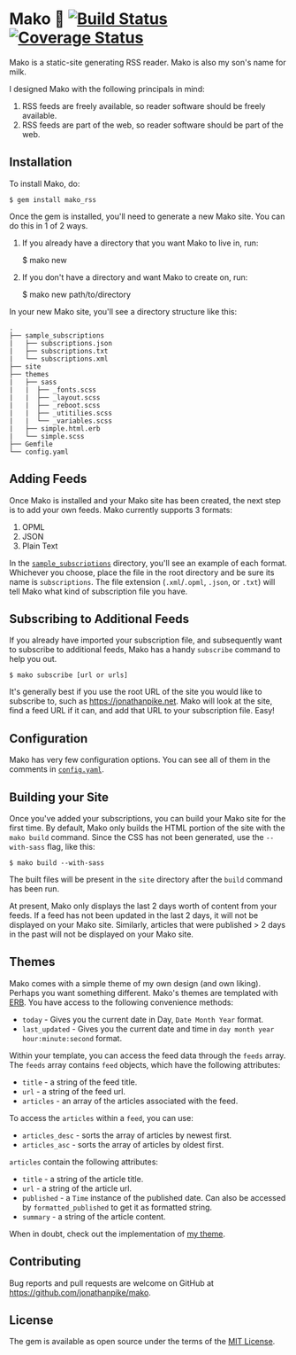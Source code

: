 # Mako 🥛 [![Build Status](https://travis-ci.org/jonathanpike/mako.svg?branch=master)](https://travis-ci.org/jonathanpike/mako) [![Coverage Status](https://coveralls.io/repos/github/jonathanpike/mako/badge.svg?branch=master)](https://coveralls.io/github/jonathanpike/mako?branch=master)

Mako is a static-site generating RSS reader.  Mako is also my son's name for
milk.

I designed Mako with the following principals in mind: 

1. RSS feeds are freely available, so reader software should be freely
   available.
2. RSS feeds are part of the web, so reader software should be part of the web.

## Installation

To install Mako, do:

    $ gem install mako_rss

Once the gem is installed, you'll need to generate a new Mako site.  You can do
this in 1 of 2 ways.  

1. If you already have a directory that you want Mako to live in, run: 

    $ mako new

2. If you don't have a directory and want Mako to create on, run: 

    $ mako new path/to/directory

In your new Mako site, you'll see a directory structure like this: 

```
.
├── sample_subscriptions
|   ├── subscriptions.json
|   ├── subscriptions.txt
|   └── subscriptions.xml
├── site
├── themes
|   ├── sass
|   |  ├── _fonts.scss
|   |  ├── _layout.scss
|   |  ├── _reboot.scss
|   |  ├── _utitilies.scss
|   |  └── _variables.scss
|   ├── simple.html.erb
|   └── simple.scss
├── Gemfile
└── config.yaml
```

## Adding Feeds

Once Mako is installed and your Mako site has been created, the next step is to
add your own feeds.  Mako currently supports 3 formats: 

1. OPML
2. JSON 
3. Plain Text

In the [`sample_subscriptions`](/lib/templates/sample_subscriptions) directory, you'll see an example of each format.
Whichever you choose, place the file in the root directory and be sure its name
is `subscriptions`.  The file extension (`.xml`/`.opml`, `.json`, or `.txt`)
will tell Mako what kind of subscription file you have.

## Subscribing to Additional Feeds

If you already have imported your subscription file, and subsequently want to
subscribe to additional feeds, Mako has a handy `subscribe` command to help you
out.

    $ mako subscribe [url or urls]

It's generally best if you use the root URL of the site you would like to
subscribe to, such as https://jonathanpike.net.  Mako will look at the site,
find a feed URL if it can, and add that URL to your subscription file.  Easy!

## Configuration

Mako has very few configuration options.  You can see all of them in the
comments in [`config.yaml`](/lib/templates/config.yaml). 

## Building your Site

Once you've added your subscriptions, you can build your Mako site for the first
time.  By default, Mako only builds the HTML portion of the site with the `mako
build` command.  Since the CSS has not been generated, use the `--with-sass`
flag, like this: 

    $ mako build --with-sass

The built files will be present in the `site` directory after the `build`
command has been run. 

At present, Mako only displays the last 2 days worth of content from your feeds.
If a feed has not been updated in the last 2 days, it will not be displayed on
your Mako site. Similarly, articles that were published > 2 days in the past
will not be displayed on your Mako site. 

## Themes 

Mako comes with a simple theme of my own design (and own liking).  Perhaps you
want something different.  Mako's themes are templated with
[ERB](https://ruby-doc.org/stdlib-2.4.1/libdoc/erb/rdoc/ERB.html).  You have
access to the following convenience methods: 
  - `today` - Gives you the current date in Day, `Date Month Year` format.
  - `last_updated` - Gives you the current date and time in `day month year
  hour:minute:second` format.

Within your template, you can access the feed data through the `feeds` array.
The `feeds` array contains `feed` objects, which have the following attributes: 
  - `title` - a string of the feed title.
  - `url` - a string of the feed url.
  - `articles` - an array of the articles associated with the feed.

To access the `articles` within a `feed`, you can use:
  - `articles_desc` - sorts the array of articles by newest first.
  - `articles_asc` - sorts the array of articles by oldest first.

`articles` contain the following attributes: 
  - `title` - a string of the article title.
  - `url` - a string of the article url.
  - `published` - a `Time` instance of the published date. Can also be accessed
    by `formatted_published` to get it as formatted string.
  - `summary` - a string of the article content.

When in doubt, check out the implementation of [my
theme](/lib/templates/themese/simple.html.erb).

## Contributing

Bug reports and pull requests are welcome on GitHub at https://github.com/jonathanpike/mako.

## License

The gem is available as open source under the terms of the [MIT License](http://opensource.org/licenses/MIT).

